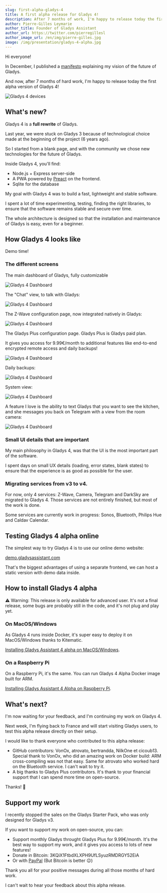 ```yaml
---
slug: first-alpha-gladys-4
title: A first alpha release for Gladys 4!
description: After 7 months of work, I'm happy to release today the first alpha release of Gladys 4, the next major version of Gladys.
author: Pierre-Gilles Leymarie
author_title: Founder of Gladys Assistant
author_url: https://twitter.com/pierregillesl
author_image_url: /en/img/pierre-gilles.jpg
image: /img/presentation/gladys-4-alpha.jpg
---
```


Hi everyone!

In December, I published a [manifesto](https://docs.google.com/document/d/1zqH0vvIRICOiXsgJVHRanInBgJ8aoTWtnrNpyASW9b0/edit?usp=sharing) explaining my vision of the future of Gladys.

And now, after 7 months of hard work, I'm happy to release today the first alpha version of Gladys 4!

![Gladys 4 devices](/../static/img/articles/gladys-4-alpha/gladys-4-mockup-devices.jpg)

<!--truncate-->

## What's new?

Gladys 4 is a **full rewrite** of Gladys.

Last year, we were stuck on Gladys 3 because of technological choice made at the beginning of the project (6 years ago).

So I started from a blank page, and with the community we chose new technologies for the future of Gladys.

Inside Gladys 4, you'll find:

- Node.js + Express server-side
- A PWA powered by [Preact](https://github.com/developit/preact/) on the frontend.
- Sqlite for the database

My goal with Gladys 4 was to build a fast, lightweight and stable software.

I spent a lot of time experimenting, testing, finding the right libraries, to ensure that the software remains stable and secure over time.

The whole architecture is designed so that the installation and maintenance of Gladys is easy, even for a beginner.

## How Gladys 4 looks like

Demo time!

### The different screens

The main dashboard of Gladys, fully customizable

![Gladys 4 Dashboard](/../static/img/articles/gladys-4-alpha/dashboard.png)

The "Chat" view, to talk with Gladys:

![Gladys 4 Dashboard](/../static/img/articles/gladys-4-alpha/chat.png)

The Z-Wave configuration page, now integrated natively in Gladys:

![Gladys 4 Dashboard](/../static/img/articles/gladys-4-alpha/zwave.png)

The Gladys Plus configuration page. Gladys Plus is Gladys paid plan.

It gives you access for 9.99€/month to additional features like end-to-end encrypted remote access and daily backups!

![Gladys 4 Dashboard](/../static/img/articles/gladys-4-alpha/gladys-plus.png)

Daily backups:

![Gladys 4 Dashboard](/../static/img/articles/gladys-4-alpha/backups.png)

System view:

![Gladys 4 Dashboard](/../static/img/articles/gladys-4-alpha/system.png)

A feature I love is the ability to text Gladys that you want to see the kitchen, and she messages you back on Telegram with a view from the room camera:

![Gladys 4 Dashboard](/../static/img/articles/gladys-4-alpha/telegram-image.jpg)

### Small UI details that are important

My main philosophy in Gladys 4, was that the UI is the most important part of the software.

I spent days on small UX details (loading, error states, blank states) to ensure that the experience is as good as possible for the user.

### Migrating services from v3 to v4.

For now, only 4 services: Z-Wave, Camera, Telegram and DarkSky are migrated to Gladys 4. Those services are not entirely finished, but most of the work is done.

Some services are currently work in progress: Sonos, Bluetooth, Philips Hue and Caldav Calendar.

## Testing Gladys 4 alpha online

The simplest way to try Gladys 4 is to use our online demo website:

[demo.gladysassistant.com](https://demo.gladysassistant.com/dashboard)

That's the biggest advantages of using a separate frontend, we can host a static version with demo data inside.

## How to install Gladys 4 alpha

⚠️ Warning: This release is only available for advanced user. It's not a final release, some bugs are probably still in the code, and it's not plug and play yet.

### On MacOS/Windows

As Gladys 4 runs inside Docker, it's super easy to deploy it on MacOS/Windows thanks to Kitematic.

[Installing Gladys Assistant 4 alpha on MacOS/Windows](/en/docs/installation/macos-windows).

### On a Raspberry Pi

On a Raspberry Pi, it's the same. You can run Gladys 4 Alpha Docker image built for ARM.

[Installing Gladys Assistant 4 Alpha on Raspberry Pi](/en/docs/).

## What's next?

I'm now waiting for your feedback, and I'm continuing my work on Gladys 4.

Next week, I'm flying back to France and will start visiting Gladys users, to test this alpha release directly on their setup.

I would like to thank everyone who contributed to this alpha release:

- GitHub contributors: VonOx, atrovato, bertrandda, NilkOne et cicoub13. Special thank to VonOx, who did an amazing work on Docker build: ARM cross-compiling was not that easy. Same for atrovato who worked hard on the Bluetooth service. I can't wait to try it.
- A big thanks to Gladys Plus contributors. It's thank to your financial support that I can spend more time on open-source.

Thanks! 🙌

## Support my work

I recently stopped the sales on the Gladys Starter Pack, who was only designed for Gladys v3.

If you want to support my work on open-source, you can:

- Support monthly Gladys throught Gladys Plus for 9.99€/month. It's the best way to support my work, and it gives you access to lots of new features!
- Donate in Bitcoin: 3KQiX1FtbdXLXPH9UfLSyuzRMDRGY52EiA
- Or with [PayPal](https://www.paypal.me/gladysproject/20) (But Bitcoin is better 😉)

Thank you all for your positive messages during all those months of hard work.

I can't wait to hear your feedback about this alpha release.
